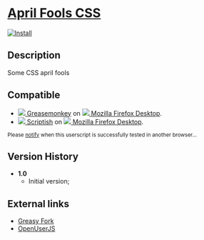 # [April Fools CSS](https://github.com/jerone/UserScripts/tree/master/April_Fools_CSS)

[![Install](https://raw.github.com/jerone/UserScripts/master/_resources/Install-button.jpg)](https://github.com/jerone/UserScripts/raw/master/April_Fools_CSS/April_Fools_CSS.user.js)


## Description

Some CSS april fools


## Compatible

* [![](https://raw.github.com/jerone/UserScripts/master/_resources/Greasemonkey.png) Greasemonkey](https://addons.mozilla.org/firefox/addon/greasemonkey/) on [![](https://raw.github.com/jerone/UserScripts/master/_resources/Firefox.png) Mozilla Firefox Desktop](http://www.mozilla.org/en-US/firefox/fx/#desktop).
* [![](https://raw.github.com/jerone/UserScripts/master/_resources/Scriptish.png) Scriptish](https://addons.mozilla.org/firefox/addon/scriptish/) on [![](https://raw.github.com/jerone/UserScripts/master/_resources/Firefox.png) Mozilla Firefox Desktop](http://www.mozilla.org/en-US/firefox/fx/#desktop).

<sub>Please [notify](https://github.com/jerone/UserScripts/issues/new?title=Userscript%20%3Cname%3E%20%28%3Cversion%3E%29%20also%20works%20in%20%3Cbrowser%3E%20on%20%3Cdesktop/device%3E) when this userscript is successfully tested in another browser...</sub>


## Version History

* **1.0**
    * Initial version;


## External links

* [Greasy Fork](https://greasyfork.org/scripts/April_Fools_CSS)
* [OpenUserJS](https://openuserjs.org/scripts/jerone/April_Fools_CSS)
